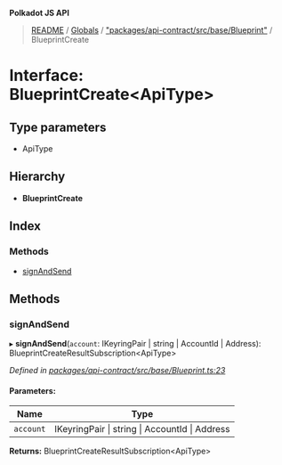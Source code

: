 **Polkadot JS API**

> [README](../README.md) / [Globals](../globals.md) / ["packages/api-contract/src/base/Blueprint"](../modules/_packages_api_contract_src_base_blueprint_.md) / BlueprintCreate

# Interface: BlueprintCreate\<**ApiType**>

## Type parameters

* ApiType

## Hierarchy

* **BlueprintCreate**

## Index

### Methods

* [signAndSend](_packages_api_contract_src_base_blueprint_.blueprintcreate.md#signandsend)

## Methods

### signAndSend

▸ **signAndSend**(`account`: IKeyringPair \| string \| AccountId \| Address): BlueprintCreateResultSubscription\<ApiType>

*Defined in [packages/api-contract/src/base/Blueprint.ts:23](https://github.com/polkadot-js/api/blob/7fd45f63d/packages/api-contract/src/base/Blueprint.ts#L23)*

#### Parameters:

Name | Type |
------ | ------ |
`account` | IKeyringPair \| string \| AccountId \| Address |

**Returns:** BlueprintCreateResultSubscription\<ApiType>
